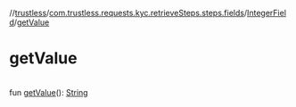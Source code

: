 //[trustless](../../../index.md)/[com.trustless.requests.kyc.retrieveSteps.steps.fields](../index.md)/[IntegerField](index.md)/[getValue](get-value.md)

# getValue

\
fun [getValue](get-value.md)(): [String](https://kotlinlang.org/api/latest/jvm/stdlib/kotlin/-string/index.html)

